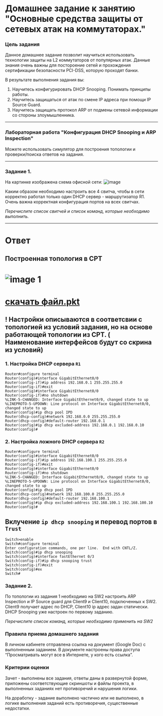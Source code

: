 # Домашнее задание к занятию "Основные средства защиты от сетевых атак на коммутаторах."

### Цель задания

Данное домашнее задание позволит научиться использовать технологии защиты на L2 коммутаторов от популярных атак. Данные знания очень важны для постороение сетей и прохождения сертификации безопасности PCI-DSS, которую проходят банки.

В результате выполнения задания вы:
1) Научитесь конфигурировать DHCP Snooping. Понимать принципы работы. 
2) Научитесь защищаться от атак по смене IP адреса при помощи IP Source Guard.
3) Научитесь защищать протокол ARP от подмены сетевой информации со стороны злоумышленника.

------

### Лабораторная работа "Конфигурация DHCP Snooping и ARP Inspection"

Можете использовать симулятор для построения топологии и проверки/поиска ответов на задания. 

------

### Задание 1. 

На картинке изображена схема офисной сети:
![image](https://user-images.githubusercontent.com/51816695/160147812-5bd15814-762e-4cec-b27e-e8a601f461da.png)

Каким образом необходимо настроить все 4 свитча, чтобы в сети корректно работал только один DHCP сервер - маршрутизатор R1.
Очень важна корректная конфигурация портов на всех свитчах.

*Перечислите список свитчей и список команд, которые необходимо выполнить.*

------
# Ответ
## Построенная топология в CPT
# ![image 1]()
# [скачать файл.pkt]()

## ! Настройки описываются в соответсвии с топологией из условий задания, но на основе работающей топологии из CPT. ( Наименование интерфейсов будут со скрина из условий)

### 1. Настройка DHCP сервера `R1`
```concole
Router#configure terminal
Router(config)#interface GigabitEthernet0/0
Router(config-if)#ip address 192.168.0.1 255.255.255.0
Router(config-if)#exit
Router(config)#interface GigabitEthernet0/0
Router(config-if)#no shutdown
%LINK-5-CHANGED: Interface GigabitEthernet0/0, changed state to up
%LINEPROTO-5-UPDOWN: Line protocol on Interface GigabitEthernet0/0, changed state to up
Router(config)#ip dhcp pool IPD
Router(dhcp-config)#network 192.168.0.0 255.255.255.0
Router(dhcp-config)#default-router 192.168.0.1
Router(config)#ip dhcp excluded-address 192.168.0.1 192.168.0.10
Router(config)#
```
### 2. Настройка ложного DHCP сервера `R2`
```console
Router#configure terminal
Router(config)#interface GigabitEthernet0/0
Router(config-if)#ip address 192.168.100.1 255.255.255.0
Router(config-if)#exit
Router(config)#interface GigabitEthernet0/0
Router(config-if)#no shutdown
%LINK-5-CHANGED: Interface GigabitEthernet0/0, changed state to up
%LINEPROTO-5-UPDOWN: Line protocol on Interface GigabitEthernet0/0, changed state to up
Router(config)#ip dhcp pool IPD
Router(dhcp-config)#network 192.168.100.0 255.255.255.0
Router(dhcp-config)#default-router 192.168.100.1
Router(config)#ip dhcp excluded-address 192.168.100.1 192.168.100.10
Router(config)#
```
## Вклучение `ip dhcp snooping` и перевод портов в `Trust` 

```
Switch>enable 
Switch#configure terminal 
Enter configuration commands, one per line.  End with CNTL/Z.
Switch(config)#ip dhcp snooping 
Switch(config)#interface fastEthernet 0/3
Switch(config-if)#ip dhcp snooping trust 
Switch(config-if)#exit
Switch(config)#ex
Switch#
```
### Задание 2. 

По топологии из задания 1 необходимо на SW2 настроить ARP Inspection и IP Source guard для Client9 и Client10, подключенных к SW2.
Client9 получает адрес по DHCP, Client10 ip адрес задан статически. DHCP Snooping уже настроен по первому заданию.

*Перечислите список команд, которые необходимо применить на SW2*


### Правила приема домашнего задания

В личном кабинете отправлена ссылка на документ (Google Doc) с выполненным заданием. В документе настроены права доступа “Просматривать могут все в Интернете, у кого есть ссылка”.

### Критерии оценки

Зачет - выполнены все задания, ответы даны в развернутой форме, приложены соответствующие скриншоты и файлы проекта, в выполненных заданиях нет противоречий и нарушения логики.

На доработку - задание выполнено частично или не выполнено, в логике выполнения заданий есть противоречия, существенные недостатки.
